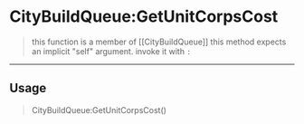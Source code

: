 # CityBuildQueue:GetUnitCorpsCost
> this function is a member of [[CityBuildQueue]]
> this method expects an implicit "self" argument. invoke it with `:`
-----
## Usage
> CityBuildQueue:GetUnitCorpsCost()
